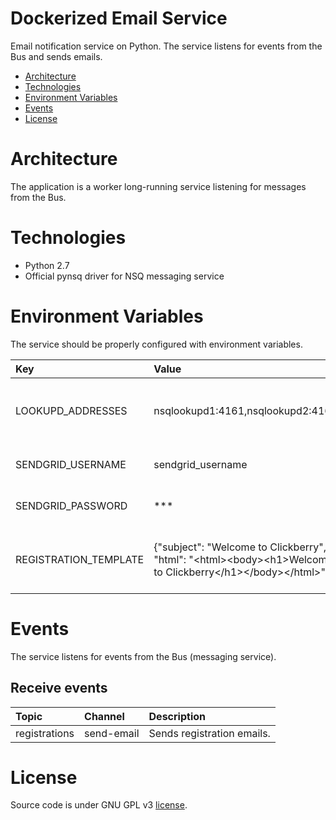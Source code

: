 # Dockerized Email Service
Email notification service on Python. The service listens for events from the Bus and sends emails.

* [Architecture](#architecture)
* [Technologies](#technologies)
* [Environment Variables](#environment-variables)
* [Events](#events)
* [License](#license)

# Architecture
The application is a worker long-running service listening for messages from the Bus.

# Technologies
* Python 2.7
* Official pynsq driver for NSQ messaging service

# Environment Variables
The service should be properly configured with environment variables.

Key | Value | Description
:-- | :-- | :-- 
LOOKUPD_ADDRESSES | nsqlookupd1:4161,nsqlookupd2:4161 | TCP addresses for nsqlookupd instances.
SENDGRID_USERNAME | sendgrid_username | Sendgrid account user name.
SENDGRID_PASSWORD | *** | Sendgrid account password.
REGISTRATION_TEMPLATE | {"subject": "Welcome to Clickberry", "html": "&lt;html&gt;&lt;body&gt;&lt;h1&gt;Welcome to Clickberry&lt;/h1&gt;&lt;/body&gt;&lt;/html&gt;"} | HTML template for registration email.

# Events
The service listens for events from the Bus (messaging service).

## Receive events

Topic | Channel | Description
:-- | :-- | :-- 
registrations | send-email | Sends registration emails.

# License
Source code is under GNU GPL v3 [license](LICENSE).
